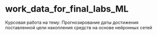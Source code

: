 # work_data_for_final_labs_ML
Курсовая работа на тему: Прогнозирование даты достижения поставленной  цели накопления средств на основе нейронных сетей
